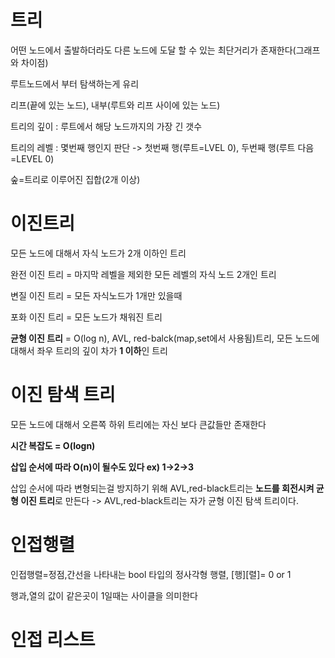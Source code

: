 # 트리
어떤 노드에서 출발하더라도 다른 노드에 도달 할 수 있는 최단거리가 존재한다(그래프와 차이점)

루트노드에서 부터 탐색하는게 유리

리프(끝에 있는 노드), 내부(루트와 리프 사이에 있는 노드)

트리의 깊이 : 루트에서 해당 노드까지의 가장 긴 갯수

트리의 레벨 : 몇번째 행인지 판단
-> 첫번째 행(루트=LVEL 0), 두번째 행(루트 다음=LEVEL 0)

숲=트리로 이루어진 집합(2개 이상)
# 이진트리

모든 노드에 대해서 자식 노드가 2개 이하인 트리

완전 이진 트리 = 마지막 레벨을 제외한 모든 레벨의 자식 노드 2개인 트리

변질 이진 트리 = 모든 자식노드가 1개만 있을때

포화 이진 트리 = 모든 노드가 채워진 트리

**균형 이진 트리** = O(log n), AVL, red-balck(map,set에서 사용됨)트리, 모든 노드에 대해서 좌우 트리의 깊이 차가 **1 이하**인 트리 

# 이진 탐색 트리

모든 노드에 대해서 오른쪽 하위 트리에는 자신 보다 큰값들만 존재한다

**시간 복잡도 = O(logn)**

**삽입 순서에 따라 O(n)이 될수도 있다 ex) 1->2->3**

삽입 순서에 따라 변형되는걸 방지하기 위해 AVL,red-black트리는 **노드를 회전시켜 균형 이진 트리**로 만든다
-> AVL,red-black트리는 자가 균형 이진 탐색 트리이다.

# 인접행렬
인접행렬=정점,간선을 나타내는 bool 타입의 정사각형 행렬, [행][렬]= 0 or 1

행과,열의 값이 같은곳이 1일때는 사이클을 의미한다

# 인접 리스트










